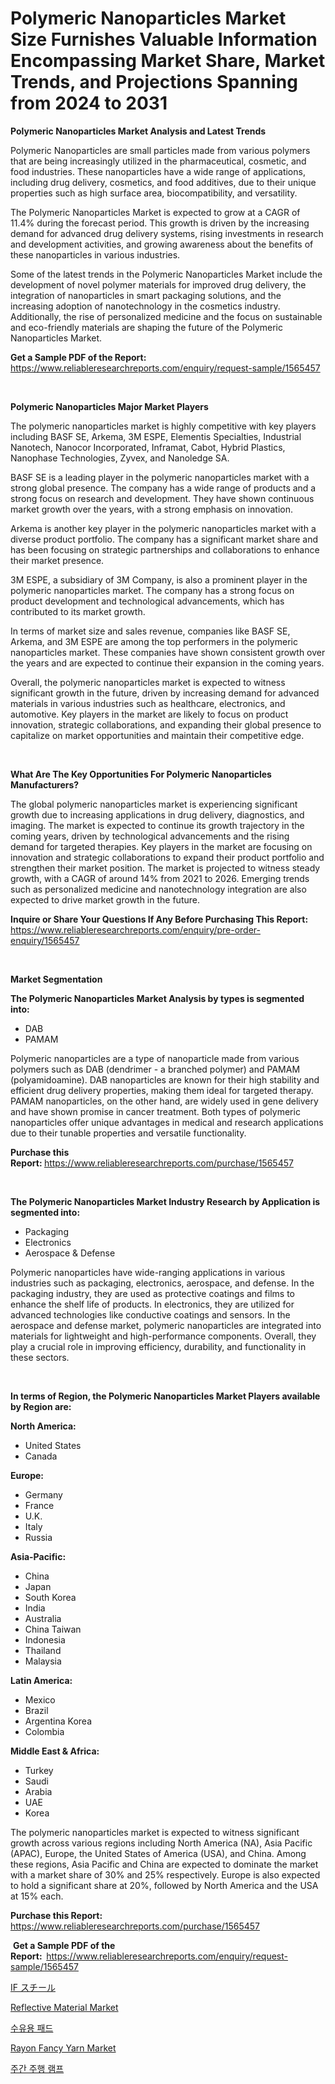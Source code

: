<p><h1>Polymeric Nanoparticles Market Size Furnishes Valuable Information Encompassing Market Share, Market Trends, and Projections Spanning from 2024 to 2031</h1></p><p><strong>Polymeric Nanoparticles Market Analysis and Latest Trends</strong></p>
<p><p>Polymeric Nanoparticles are small particles made from various polymers that are being increasingly utilized in the pharmaceutical, cosmetic, and food industries. These nanoparticles have a wide range of applications, including drug delivery, cosmetics, and food additives, due to their unique properties such as high surface area, biocompatibility, and versatility.</p><p>The Polymeric Nanoparticles Market is expected to grow at a CAGR of 11.4% during the forecast period. This growth is driven by the increasing demand for advanced drug delivery systems, rising investments in research and development activities, and growing awareness about the benefits of these nanoparticles in various industries.</p><p>Some of the latest trends in the Polymeric Nanoparticles Market include the development of novel polymer materials for improved drug delivery, the integration of nanoparticles in smart packaging solutions, and the increasing adoption of nanotechnology in the cosmetics industry. Additionally, the rise of personalized medicine and the focus on sustainable and eco-friendly materials are shaping the future of the Polymeric Nanoparticles Market.</p></p>
<p><strong>Get a Sample PDF of the Report:&nbsp;</strong> <a href="https://www.reliableresearchreports.com/enquiry/request-sample/1565457">https://www.reliableresearchreports.com/enquiry/request-sample/1565457</a></p>
<p>&nbsp;</p>
<p><strong>Polymeric Nanoparticles Major Market Players</strong></p>
<p><p>The polymeric nanoparticles market is highly competitive with key players including BASF SE, Arkema, 3M ESPE, Elementis Specialties, Industrial Nanotech, Nanocor Incorporated, Inframat, Cabot, Hybrid Plastics, Nanophase Technologies, Zyvex, and Nanoledge SA.</p><p>BASF SE is a leading player in the polymeric nanoparticles market with a strong global presence. The company has a wide range of products and a strong focus on research and development. They have shown continuous market growth over the years, with a strong emphasis on innovation.</p><p>Arkema is another key player in the polymeric nanoparticles market with a diverse product portfolio. The company has a significant market share and has been focusing on strategic partnerships and collaborations to enhance their market presence.</p><p>3M ESPE, a subsidiary of 3M Company, is also a prominent player in the polymeric nanoparticles market. The company has a strong focus on product development and technological advancements, which has contributed to its market growth.</p><p>In terms of market size and sales revenue, companies like BASF SE, Arkema, and 3M ESPE are among the top performers in the polymeric nanoparticles market. These companies have shown consistent growth over the years and are expected to continue their expansion in the coming years.</p><p>Overall, the polymeric nanoparticles market is expected to witness significant growth in the future, driven by increasing demand for advanced materials in various industries such as healthcare, electronics, and automotive. Key players in the market are likely to focus on product innovation, strategic collaborations, and expanding their global presence to capitalize on market opportunities and maintain their competitive edge.</p></p>
<p>&nbsp;</p>
<p><strong>What Are The Key Opportunities For Polymeric Nanoparticles Manufacturers?</strong></p>
<p><p>The global polymeric nanoparticles market is experiencing significant growth due to increasing applications in drug delivery, diagnostics, and imaging. The market is expected to continue its growth trajectory in the coming years, driven by technological advancements and the rising demand for targeted therapies. Key players in the market are focusing on innovation and strategic collaborations to expand their product portfolio and strengthen their market position. The market is projected to witness steady growth, with a CAGR of around 14% from 2021 to 2026. Emerging trends such as personalized medicine and nanotechnology integration are also expected to drive market growth in the future.</p></p>
<p><strong>Inquire or Share Your Questions If Any Before Purchasing This Report:</strong> <a href="https://www.reliableresearchreports.com/enquiry/pre-order-enquiry/1565457">https://www.reliableresearchreports.com/enquiry/pre-order-enquiry/1565457</a></p>
<p>&nbsp;</p>
<p><strong>Market Segmentation</strong></p>
<p><strong>The Polymeric Nanoparticles Market Analysis by types is segmented into:</strong></p>
<p><ul><li>DAB</li><li>PAMAM</li></ul></p>
<p><p>Polymeric nanoparticles are a type of nanoparticle made from various polymers such as DAB (dendrimer - a branched polymer) and PAMAM (polyamidoamine). DAB nanoparticles are known for their high stability and efficient drug delivery properties, making them ideal for targeted therapy. PAMAM nanoparticles, on the other hand, are widely used in gene delivery and have shown promise in cancer treatment. Both types of polymeric nanoparticles offer unique advantages in medical and research applications due to their tunable properties and versatile functionality.</p></p>
<p><strong>Purchase this Report:&nbsp;</strong><a href="https://www.reliableresearchreports.com/purchase/1565457">https://www.reliableresearchreports.com/purchase/1565457</a></p>
<p>&nbsp;</p>
<p><strong>The Polymeric Nanoparticles Market Industry Research by Application is segmented into:</strong></p>
<p><ul><li>Packaging</li><li>Electronics</li><li>Aerospace & Defense</li></ul></p>
<p><p>Polymeric nanoparticles have wide-ranging applications in various industries such as packaging, electronics, aerospace, and defense. In the packaging industry, they are used as protective coatings and films to enhance the shelf life of products. In electronics, they are utilized for advanced technologies like conductive coatings and sensors. In the aerospace and defense market, polymeric nanoparticles are integrated into materials for lightweight and high-performance components. Overall, they play a crucial role in improving efficiency, durability, and functionality in these sectors.</p></p>
<p>&nbsp;</p>
<p><strong>In terms of Region, the Polymeric Nanoparticles Market Players available by Region are:</strong></p>
<p>
    <p> <strong> North America: </strong>
        <ul>
            <li>United States</li>
            <li>Canada</li>
        </ul>
        </p> 
    <p> <strong> Europe: </strong>
        <ul>
            <li>Germany</li>
            <li>France</li>
            <li>U.K.</li>
            <li>Italy</li>
            <li>Russia</li>
        </ul>
        </p> 
    <p> <strong> Asia-Pacific: </strong>
        <ul>
            <li>China</li>
            <li>Japan</li>
            <li>South Korea</li>
            <li>India</li>
            <li>Australia</li>
            <li>China Taiwan</li>
            <li>Indonesia</li>
            <li>Thailand</li>
            <li>Malaysia</li>
        </ul>
        </p> 
    <p> <strong> Latin America: </strong>
        <ul>
            <li>Mexico</li>
            <li>Brazil</li>
            <li>Argentina Korea</li>
            <li>Colombia</li>
        </ul>
        </p> 
    <p> <strong> Middle East & Africa: </strong>
        <ul>
            <li>Turkey</li>
            <li>Saudi</li>
            <li>Arabia</li>
            <li>UAE</li>
            <li>Korea</li>
        </ul>
    </p>
    </p>
<p><p>The polymeric nanoparticles market is expected to witness significant growth across various regions including North America (NA), Asia Pacific (APAC), Europe, the United States of America (USA), and China. Among these regions, Asia Pacific and China are expected to dominate the market with a market share of 30% and 25% respectively. Europe is also expected to hold a significant share at 20%, followed by North America and the USA at 15% each.</p></p>
<p><strong>Purchase this Report: </strong><a href="https://www.reliableresearchreports.com/purchase/1565457">https://www.reliableresearchreports.com/purchase/1565457</a></p>
<p>&nbsp;<strong>Get a Sample PDF of the Report:&nbsp;&nbsp;</strong><a href="https://www.reliableresearchreports.com/enquiry/request-sample/1565457">https://www.reliableresearchreports.com/enquiry/request-sample/1565457</a></p>
<p><strong></strong></p>
<p><p><a href="https://github.com/bucuel854722/Market-Research-Report-List-1/blob/main/4794386190298.md">IF スチール</a></p><p><a href="https://github.com/Airanohannonzb68e5pb53oc1/Market-Research-Report-List-1/blob/main/reflective-material-market.md">Reflective Material Market</a></p><p><a href="https://github.com/khytkeqagplkzqvh/Market-Research-Report-List-1/blob/main/1044838190173.md">수유용 패드</a></p><p><a href="https://issuu.com/reportprime-2/docs/rayon-fancy-yarn-market-size-2030.pptx">Rayon Fancy Yarn Market</a></p><p><a href="https://github.com/bvubpqd5241630/Market-Research-Report-List-1/blob/main/1359917190172.md">주간 주행 램프</a></p></p>